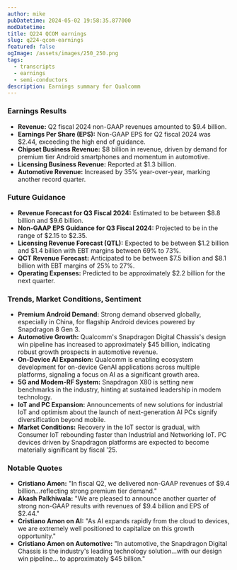 ```yaml
---
author: mike
pubDatetime: 2024-05-02 19:58:35.877000
modDatetime: 
title: Q224 QCOM earnings
slug: q224-qcom-earnings
featured: false
ogImage: /assets/images/250_250.png
tags:
  - transcripts
  - earnings
  - semi-conductors
description: Earnings summary for Qualcomm
---
```

### Earnings Results
- **Revenue:** Q2 fiscal 2024 non-GAAP revenues amounted to $9.4 billion.
- **Earnings Per Share (EPS):** Non-GAAP EPS for Q2 fiscal 2024 was $2.44, exceeding the high end of guidance.
- **Chipset Business Revenue:** $8 billion in revenue, driven by demand for premium tier Android smartphones and momentum in automotive.
- **Licensing Business Revenue:** Reported at $1.3 billion.
- **Automotive Revenue:** Increased by 35% year-over-year, marking another record quarter.

### Future Guidance
- **Revenue Forecast for Q3 Fiscal 2024:** Estimated to be between $8.8 billion and $9.6 billion.
- **Non-GAAP EPS Guidance for Q3 Fiscal 2024:** Projected to be in the range of $2.15 to $2.35.
- **Licensing Revenue Forecast (QTL):** Expected to be between $1.2 billion and $1.4 billion with EBT margins between 69% to 73%.
- **QCT Revenue Forecast:** Anticipated to be between $7.5 billion and $8.1 billion with EBT margins of 25% to 27%.
- **Operating Expenses:** Predicted to be approximately $2.2 billion for the next quarter.

### Trends, Market Conditions, Sentiment
- **Premium Android Demand:** Strong demand observed globally, especially in China, for flagship Android devices powered by Snapdragon 8 Gen 3.
- **Automotive Growth:** Qualcomm's Snapdragon Digital Chassis's design win pipeline has increased to approximately $45 billion, indicating robust growth prospects in automotive revenue.
- **On-Device AI Expansion:** Qualcomm is enabling ecosystem development for on-device GenAI applications across multiple platforms, signaling a focus on AI as a significant growth area.
- **5G and Modem-RF System:** Snapdragon X80 is setting new benchmarks in the industry, hinting at sustained leadership in modem technology.
- **IoT and PC Expansion:** Announcements of new solutions for industrial IoT and optimism about the launch of next-generation AI PCs signify diversification beyond mobile.
- **Market Conditions:** Recovery in the IoT sector is gradual, with Consumer IoT rebounding faster than Industrial and Networking IoT. PC devices driven by Snapdragon platforms are expected to become materially significant by fiscal '25.

### Notable Quotes
- **Cristiano Amon:** "In fiscal Q2, we delivered non-GAAP revenues of $9.4 billion...reflecting strong premium tier demand."
- **Akash Palkhiwala:** "We are pleased to announce another quarter of strong non-GAAP results with revenues of $9.4 billion and EPS of $2.44."
- **Cristiano Amon on AI:** "As AI expands rapidly from the cloud to devices, we are extremely well positioned to capitalize on this growth opportunity."
- **Cristiano Amon on Automotive:** "In automotive, the Snapdragon Digital Chassis is the industry's leading technology solution...with our design win pipeline... to approximately $45 billion."
